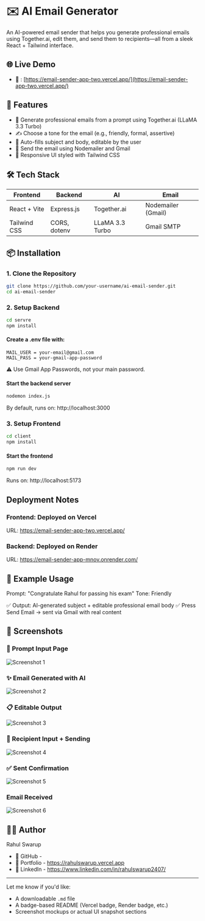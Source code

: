 # ✉️ AI Email Generator

An AI-powered email sender that helps you generate professional emails using Together.ai, edit them, and send them to recipients—all from a sleek React + Tailwind interface.

## 🌐 Live Demo

- 🔗 : [https://email-sender-app-two.vercel.app/](https://email-sender-app-two.vercel.app/)

## 🚀 Features

- 🤖 Generate professional emails from a prompt using Together.ai (LLaMA 3.3 Turbo)
- ✍️ Choose a tone for the email (e.g., friendly, formal, assertive)
- 📝 Auto-fills subject and body, editable by the user
- 📧 Send the email using Nodemailer and Gmail
- 🎨 Responsive UI styled with Tailwind CSS

## 🛠 Tech Stack

| Frontend     | Backend      | AI              | Email              |
| ------------ | ------------ | --------------- | ------------------ |
| React + Vite | Express.js   | Together.ai     | Nodemailer (Gmail) |
| Tailwind CSS | CORS, dotenv | LLaMA 3.3 Turbo | Gmail SMTP         |

## 📦 Installation

### 1. Clone the Repository

```bash
git clone https://github.com/your-username/ai-email-sender.git
cd ai-email-sender
```

### 2. Setup Backend

```bash
cd servre
npm install
```

#### Create a .env file with:

```.env
MAIL_USER = your-email@gmail.com
MAIL_PASS = your-gmail-app-password
```

⚠️ Use Gmail App Passwords, not your main password.

#### Start the backend server

```bash
nodemon index.js
```

By default, runs on: http://localhost:3000

### 3. Setup Frontend

```bash
cd client
npm install
```

#### Start the frontend

```bash
npm run dev
```

Runs on: http://localhost:5173

## Deployment Notes

### Frontend: Deployed on Vercel

URL: https://email-sender-app-two.vercel.app/

### Backend: Deployed on Render

URL: https://email-sender-app-mnov.onrender.com/

## 🧠 Example Usage

Prompt: "Congratulate Rahul for passing his exam"
Tone: Friendly

✅ Output: AI-generated subject + editable professional email body
✅ Press Send Email → sent via Gmail with real content

## 📸 Screenshots

### 📨 Prompt Input Page

![Screenshot 1](./assets/screenshot1.png)

### ✨ Email Generated with AI

![Screenshot 2](./assets/screenshot2.png)

### 📋 Editable Output

![Screenshot 3](./assets/screenshot3.png)

### 📨 Recipient Input + Sending

![Screenshot 4](./assets/screenshot4.png)

### ✅ Sent Confirmation

![Screenshot 5](./assets/screenshot5.png)

### Email Received
![Screenshot 6](./assets/screenshot6.png)

## 🙋‍♂️ Author

Rahul Swarup

- 🔗 GitHub -
- 🔗 Portfolio - https://rahulswarup.vercel.app
- 🔗 LinkedIn - https://www.linkedin.com/in/rahulswarup2407/

---

Let me know if you'd like:

- A downloadable `.md` file
- A badge-based README (Vercel badge, Render badge, etc.)
- Screenshot mockups or actual UI snapshot sections
